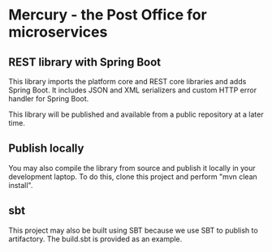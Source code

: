 # Mercury - the Post Office for microservices

## REST library with Spring Boot

This library imports the platform core and REST core libraries and adds Spring Boot.
It includes JSON and XML serializers and custom HTTP error handler for Spring Boot.

This library will be published and available from a public repository at a later time.

## Publish locally

You may also compile the library from source and publish it locally in your development laptop.
To do this, clone this project and perform "mvn clean install".

## sbt

This project may also be built using SBT because we use SBT to publish to artifactory. The build.sbt is provided as an example.
